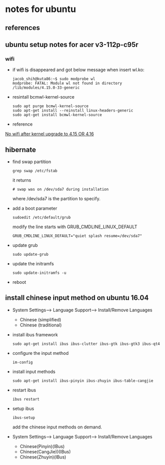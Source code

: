 
# notes for ubuntu

## references

## ubuntu setup notes for acer v3-112p-c95r

### wifi

- if wifi is disappeared and got below message when insert wl.ko:

    ```
    jacob_shih@kuta86:~$ sudo modprobe wl
    modprobe: FATAL: Module wl not found in directory /lib/modules/4.15.0-33-generic
    ```

- resintall bcmwl-kernel-source

    ```
    sudo apt purge bcmwl-kernel-source
    sudo apt-get install --reinstall linux-headers-generic
    sudo apt-get install bcmwl-kernel-source
    ```
- reference

[No wifi after kernel upgrade to 4.15 OR 4.16](http://www.archiveweb.space/264506/no-wifi-after-kernel-upgrade-to-4-15-or-4-16)

## hibernate

- find swap partition

    ```
    grep swap /etc/fstab
    ```

    it returns

    ```
    # swap was on /dev/sda7 during installation
    ```

    where /dev/sda7 is the partition to specify.

- add a boot parameter

    ```
    sudoedit /etc/default/grub
    ```

    modify the line starts with GRUB_CMDLINE_LINUX_DEFAULT

    ```
    GRUB_CMDLINE_LINUX_DEFAULT="quiet splash resume=/dev/sda7" 
    ```

- update grub

    ```
    sudo update-grub
    ```

- update the initramfs

    ```
    sudo update-initramfs -u
    ```

- reboot

## install chinese input method on ubuntu 16.04

- System Settings--> Language Support--> Install/Remove Languages

    - Chinese (simplified)
    - Chinese (traditional)

- install ibus framework

    ```
    sudo apt-get install ibus ibus-clutter ibus-gtk ibus-gtk3 ibus-qt4
    ```

- configure the input method

    ```
    im-config
    ```

- install input methods

    ```
    sudo apt-get install ibus-pinyin ibus-zhuyin ibus-table-cangjie
    ```

- restart ibus

    ```
    ibus restart
    ```

- setup ibus

    ```
    ibus-setup
    ```

    add the chinese input methods on demand.

- System Settings--> Language Support--> Install/Remove Languages

    - Chinese(Pinyin)(IBus)
    - Chinese(CangJie))(IBus)
    - Chinese(Zhuyin)(IBus)


